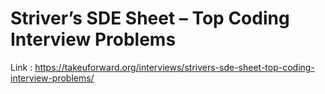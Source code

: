 # Striver’s SDE Sheet – Top Coding Interview Problems

Link : https://takeuforward.org/interviews/strivers-sde-sheet-top-coding-interview-problems/
